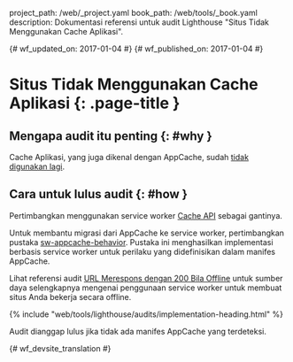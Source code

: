 project_path: /web/_project.yaml
book_path: /web/tools/_book.yaml
description: Dokumentasi referensi untuk audit Lighthouse "Situs Tidak Menggunakan Cache Aplikasi".

{# wf_updated_on: 2017-01-04 #}
{# wf_published_on: 2017-01-04 #}

# Situs Tidak Menggunakan Cache Aplikasi  {: .page-title }

## Mengapa audit itu penting {: #why }

Cache Aplikasi, yang juga dikenal dengan AppCache, sudah [tidak digunakan lagi][deprecated].

[deprecated]: https://html.spec.whatwg.org/multipage/browsers.html#offline

## Cara untuk lulus audit {: #how }

Pertimbangkan menggunakan service worker [Cache API][API] sebagai gantinya.

Untuk membantu migrasi dari AppCache ke service worker, pertimbangkan pustaka
[sw-appcache-behavior][sw-appcache-behavior]. Pustaka ini menghasilkan
implementasi berbasis service worker untuk perilaku yang didefinisikan dalam manifes
AppCache.

Lihat referensi audit [URL Merespons dengan 200 Bila Offline](http-200-when-offline) untuk
sumber daya selengkapnya mengenai penggunaan service worker untuk membuat situs Anda bekerja
secara offline.

[API]: https://developer.mozilla.org/en-US/docs/Web/API/Cache

[sw-appcache-behavior]: https://github.com/GoogleChrome/sw-helpers/blob/master/packages/sw-appcache-behavior

{% include "web/tools/lighthouse/audits/implementation-heading.html" %}

Audit dianggap lulus jika tidak ada manifes AppCache yang terdeteksi.


{# wf_devsite_translation #}
